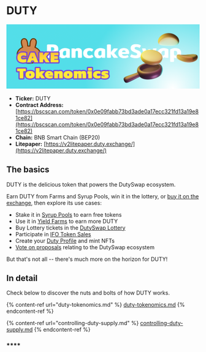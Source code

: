 # DUTY

![](../../.gitbook/assets/tokenomics-header.png)

* **Ticker:** DUTY
* **Contract Address:** [https://bscscan.com/token/0x0e09fabb73bd3ade0a17ecc321fd13a19e81ce82](https://bscscan.com/token/0x0e09fabb73bd3ade0a17ecc321fd13a19e81ce82)
* **Chain:** BNB Smart Chain (BEP20)
* **Litepaper:** [https://v2litepaper.duty.exchange/](https://v2litepaper.duty.exchange/)

## The basics

DUTY is the delicious token that powers the DutySwap ecosystem.

Earn DUTY from Farms and Syrup Pools, win it in the lottery, or [buy it on the exchange](../../productsduty.exchange/), then explore its use cases:

* Stake it in [Syrup Pools](../../products/syrup-pool/) to earn free tokens
* Use it in [Yield Farms](https://docs.duty.exchange/products/yield-farming) to earn more DUTY
* Buy Lottery tickets in the [DutySwap Lottery](../../products/lottery/)
* Participate in [IFO Token Sales](../../products/ifo-initial-farm-offering/)
* Create your [Duty Profile](../../products/nft-profile-system/) and mint NFTs
* [Vote on proposals](../../products/voting/) relating to the DutySwap ecosystem

But that's not all -- there's much more on the horizon for DUTY!

## In detail

Check below to discover the nuts and bolts of how DUTY works.

{% content-ref url="duty-tokenomics.md" %}
[duty-tokenomics.md](duty-tokenomics.md)
{% endcontent-ref %}

{% content-ref url="controlling-duty-supply.md" %}
[controlling-duty-supply.md](controlling-duty-supply.md)
{% endcontent-ref %}

### \*\*\*\*

